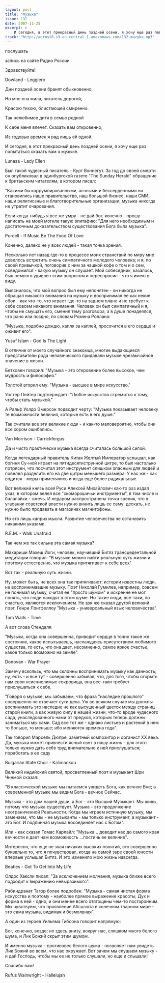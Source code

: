 ```yaml
---
layout: post
title: "Музыка"
issue: 132
date: 2007-11-25
excerpt: >
    И сегодня, в этот прекрасный день поздней осени, я хочу еще раз попытаться сказать вам о музыке.
track: "http://aerost8.s3.eu-central-1.amazonaws.com/132-muzyka.mp3"
---
```


послушать

запись на сайте Радио России

Здравствуйте!

Dowland - Leggiero

Дни поздней осени бранят обыкновенно,

Но мне она мила, читатель дорогой,

Красою тихою, блистающей смиренно.

Так нелюбимое дитя в семье родной

К себе меня влечет. Сказать вам откровенно,

Из годовых времен я рад лишь ей одной.

И сегодня, в этот прекрасный день поздней осени, я хочу еще раз попытаться сказать вам о музыке.

Lunasa - Lady Ellen

Был такой чудесный писатель - Курт Воннегут. За год до своей смерти он опубликовал в эдинбургской газете "The Sunday Herald" обращение к британским читателям, в котором писал:

"Какими бы коррумпированными, алчными и бессердечными ни становились наше правительство, наш большой бизнес, наши СМИ, наши религиозные и благотворительные организации, музыка никогда не утратит очарования.

Если когда-нибудь я все же умру - не дай бог, конечно - прошу написать на моей могиле такую эпитафию: "Для него необходимым и достаточным доказательством существования Бога была музыка".

Purcell - If Music Be The Food Of Love

Конечно, далеко не у всех людей - такая точка зрения.

Несколько лет назад где-то в процессе моих странствий по миру мне довелось встретить очень симпатичного молодого человека; и я, по своей привычкой, поговорив с ним за чашкой кофе о том и о сем, осведомился - какую музыку он слушает. Мой собеседник, казалось, был немного удивлен этим вопросом и переспросил - что я имею в виду.

Выяснилось, что мой вопрос был ему непонятен - он никогда не обращал никакого внимания на музыку и воспринимал ее как некие обои - как что-то, что играет где-то на заднем плане и не требует к себе совсем никакого внимания. Человек он был симпатичный и я, чтобы не смущать его, сменил тему разговора, а в душе понадеялся, что рано или поздно, по словам Ромена Роллана:

"Музыка, подобно дождю, капля за каплей, просочится в его сердце и оживит его".

Yusuf Islam - God Is The Light

В отличие от моего случайного знакомца, многие выдающиеся представители рода человеческого придавали музыке чрезвычайное значение в жизни.

Бетховен говорил: "Музыка - это откровение более высокое, чем мудрость и философия."

Толстой вторил ему: "Музыка - высшее в мире искусство."

Уолтер Пейтер подтверждает: "Любое искусство стремится к тому, чтобы стать музыкой."

А Ральф Уолдо Эмерсон подводит черту: "Музыка показывает человеку те возможности величия, которые есть в его душе."

Так считали все эти великие люди - и как-то маловероятно, чтобы они все хором ошибались.

Van Morrison - Carrickfergus

Да и чисто практически музыка всегда считалась большой силой.

Когда легендарный правитель Китая Желтый Император услышал, как богиня Су-нюй играет на пятидесятиструнной цитре, то был настолько потрясен, что посчитал этот инструмент слишком опасным для людей и повелел разделить его на две цитры меньшего размера. У нас же - как водится - меры применялись иногда еще более радикальные.

Вот великий князь всея Руси Алексей Михайлович как-то раз издал указ, в котором велел все "скоморошичьи инструменты", в том числе и балалайки - сжечь. И недаром распространена точка зрения, что в угасании советской власти нужно винить лишь ее саму: дескать, не нужно было продавать в магазинах магнитофоны.

Но это лишь каприз мысли. Развитие человечества не остановить никакими указами.

R.E.M. - Walk Unafraid

Так чем же так сильна эта самая музыка?

Махариши Махеш Йоги, человек, научивший Битлз трансцедентальной медитации говорил: "В музыке можно найти реальную суть жизни и поэтому естественно, что музыка притягивает к себе всех".

Вот так - реальную суть жизни.

Ну, может быть, не всех она так притягивают; истории известны люди, не воспринимавшие музыку. Поэт Николай Гумилев, например, совсем не понимал музыку, считал ее "просто шумом" и искренне не мог понять, что люди находят в этом шуме. Но такие люди, все-таки, по счастью, являются исключением. Не зря же сказал другой великий поэт, Генри Лонгфеллоу "Музыка - универсальный язык человечества".

Tom Waits - Time

А вот слова Стендаля:

"Музыка, когда она совершенна, приводит сердце в точно такое же состояние, какое испытываешь, наслаждаясь присутствием любимого существа, то есть, что она дает, несомненно, самое яркое счастье, какое только возможно на земле".

Donovan - War Prayer

Замечу вскользь, что мы склонны воспринимать музыку как данность; ну, есть - и все тут - совершенно забывая, что, для того, чтобы открыть нам свои неисчислимые сокровища, она все-таки требует прислушаться к себе.

"Говоря о музыке, мы забываем, что фраза "наследие прошлого" совершенно не отвечает сути дела. Уж во всяком случае мы должны воспинимать это наследие не как высушенный цветок между страниц старой книги, а как живую силу в нашей жизни; что-то вроде чудесного сада, унаследованного нами от предков, которым теперь должны заниматься мы сами. Сад все тот же - однако листьев и растений в нем то больше, то меньше; ибо меняются времена года".

Так говорил Марсель Дюпре, заметный композитор и органист XX века. Да, музыка может привнести ясный свет в нашу жизнь - для этого только нужно дать себе труд внимательно к ней прислушаться; поработать в ее саду

Bulgarian State Choir - Kalimankou

Великий индийский святой, просветленный поэт и музыкант Шри Чинмой сказал:

"В классической музыке мы пытаемся увидеть Бога, как вечное Вне; в современной музыке мы видим Бога - вечное Сейчас.

Музыка - это дом нашей души, а Бог - это Высший Музыкант. Мы живы, потому что музыка существует. Музыка - это продолжение неограниченной Реальности. Когда мы играем истинную музыку, мы замечаем, что мы - не музыканты - мы только инструмент, а музыкант - это Бог. И подлинная музыка восоединяет нас с Богом".

Или - как сказал Томас Карлайл: "Музыка... доводит нас до самого края вечности и дает нам возможность ...постичь ее величие".

Интересно, что еще не зная никаких высоких понятий, это совершенно буквально то, что я почувствовал, когда на самой заре своей юности впервые услышал Битлз. И это изменило мою жизнь навсегда.

Beatles - Got To Get Into My Life

Олдос Хаксли писал: "За исключением молчания, музыка ближе всего подходит к выражению невыразимого".

Рабиндранат Тагор более подробен: "Музыка - самая чистая форма искусства и поэтому - наиболее прямое выражение красоты; Дух и форма в ней - одно; и они менее всего отягощены чем-то посторонним. Мы чувствуем, что проявление Абсолюта в конечном тварном мире - это сама музыка, видимая и безмолвная".

А один из героев Уильяма Гибсона говорит напрямую:

Бог, конечно, везде; но здесь внизу, вокруг нас, слишком много белого шума, и Лик Божий скрыт этим шумом.

И именно музыка - противовес белого шума - позволяет нам увидеть Лик Божий во всем, что нас окружает. Вот зачем мы слушаем музыку - и дай Господь, чтобы мы ее не только слушали, но еще и слышали!

Спасибо вам!

Rufus Wainwright - Hallelujah
